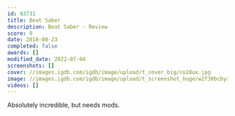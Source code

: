 ```yaml
---
id: 83731
title: Beat Saber
description: Beat Saber - Review
score: 9
date: 2018-08-23
completed: false
awards: []
modified_date: 2022-07-04
screenshots: []
cover: //images.igdb.com/igdb/image/upload/t_cover_big/co20ux.jpg
image: //images.igdb.com/igdb/image/upload/t_screenshot_huge/w2f30bcbyxcblxece4nd.jpg
videos: []
---
```

Absolutely incredible, but needs mods.